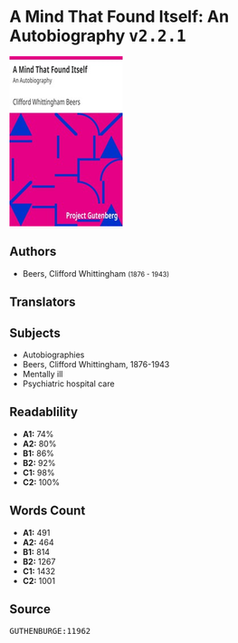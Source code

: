 # A Mind That Found Itself: An Autobiography <kbd>v2.2.1</kbd>

![](./cover.medium.jpg "")

## Authors


 - Beers, Clifford Whittingham <small>(1876 - 1943)</small>

## Translators



## Subjects


 - Autobiographies
 - Beers, Clifford Whittingham, 1876-1943
 - Mentally ill
 - Psychiatric hospital care

## Readablility


 - **A1:** 74%
 - **A2:** 80%
 - **B1:** 86%
 - **B2:** 92%
 - **C1:** 98%
 - **C2:** 100%

## Words Count


 - **A1:** 491
 - **A2:** 464
 - **B1:** 814
 - **B2:** 1267
 - **C1:** 1432
 - **C2:** 1001

## Source


<kbd>GUTHENBURGE:11962</kbd>
